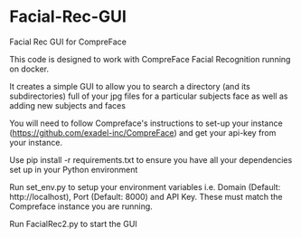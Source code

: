 # Facial-Rec-GUI
Facial Rec GUI for CompreFace

This code is designed to work with CompreFace Facial Recognition running on docker. 

It creates a simple GUI to allow you to search a directory (and its subdirectories) full of your jpg files for a particular subjects face as well as adding new subjects and faces

You will need to follow Compreface's instructions to set-up your instance (https://github.com/exadel-inc/CompreFace) and get your api-key
from your instance.

Use pip install -r requirements.txt to ensure you have all your dependencies set up in your Python environment

Run set_env.py to setup your environment variables i.e. Domain (Default: http://localhost), Port (Default: 8000) and API Key. These must match the Compreface instance you are running. 

Run FacialRec2.py to start the GUI


